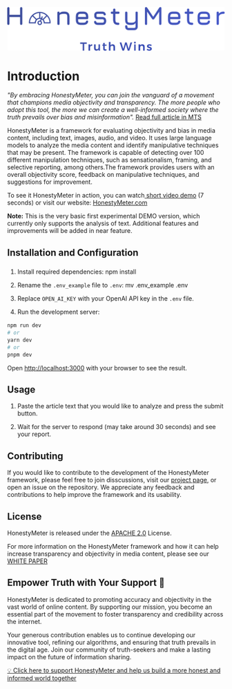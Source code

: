 <img src="./public/logo.png" alt="HonestyMeter - Truth Wins">

# Introduction

*"By embracing HonestyMeter, you can join the vanguard of a movement that champions media objectivity and transparency. The more people who adopt this tool, the more we can create a well-informed society where the truth prevails over bias and misinformation".* [Read full article in MTS](https://martechseries.com/predictive-ai/ai-platforms-machine-learning/honestymeter-ai-powered-pioneer-for-unbiased-media-integrity-and-transparency/)

HonestyMeter is a framework for evaluating objectivity and bias in media content, including text, images, audio, and video. It uses large language models to analyze the media content and identify manipulative techniques that may be present. The framework is capable of detecting over 100 different manipulation techniques, such as sensationalism, framing, and selective reporting, among others.The framework provides users with an overall objectivity score, feedback on manipulative techniques, and suggestions for improvement.

To see it HonestyMeter in action, you can watch<a href= "https://player.vimeo.com/video/820300228" target="popup"> short video demo</a> (7 seconds) or visit our website: [HonestyMeter.com](https://honestymeter.com) 

**Note:** This is the very basic first experimental DEMO version, which currently only supports the analysis of text. Additional features and improvements will be added in near feature.

## Installation and Configuration

#####

1. Install required dependencies: npm install
2. Rename the `.env_example` file to `.env`: mv .env_example .env

3. Replace `OPEN_AI_KEY` with your OpenAI API key in the `.env` file.

4. Run the development server:

```bash
npm run dev
# or
yarn dev
# or
pnpm dev
```

Open [http://localhost:3000](http://localhost:3000) with your browser to see the result.

## Usage

1. Paste the article text that you would like to analyze and press the submit button.

2. Wait for the server to respond (may take around 30 seconds) and see your report.

## Contributing

If you would like to contribute to the development of the HonestyMeter framework,
please feel free to join disscussions, visit our [project page](https://github.com/users/BetterForAll/projects/1),
or open an issue on the repository.
We appreciate any feedback and contributions to help improve the framework and its usability.

## License

HonestyMeter is released under the [APACHE 2.0](./LICENSE) License.

For more information on the HonestyMeter framework and how it can help increase transparency and objectivity in media content, please see our [WHITE PAPER](./WHITE_PAPER.md)

## Empower Truth with Your Support 🌟

HonestyMeter is dedicated to promoting accuracy and objectivity in the vast world of online content. By supporting our mission, you become an essential part of the movement to foster transparency and credibility across the internet.

Your generous contribution enables us to continue developing our innovative tool, refining our algorithms, and ensuring that truth prevails in the digital age. Join our community of truth-seekers and make a lasting impact on the future of information sharing.

[💡 Click here to support HonestyMeter and help us build a more honest and informed world together](https://www.paypal.com/donate/?hosted_button_id=2K88Y2UF99YRU)

